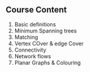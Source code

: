 ## Course Content
 1. Basic definitions
 2. Minimum Spanning trees
 3. Matching
 4. Vertex COver & edge Cover
 5. Connectivity
 6. Network flows
 7. Planar Graphs & Colouring  